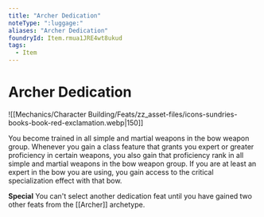 ```yaml
---
title: "Archer Dedication"
noteType: ":luggage:"
aliases: "Archer Dedication"
foundryId: Item.rmua1JRE4wt8ukud
tags:
  - Item
---
```


# Archer Dedication
![[Mechanics/Character Building/Feats/zz_asset-files/icons-sundries-books-book-red-exclamation.webp|150]]

You become trained in all simple and martial weapons in the bow weapon group. Whenever you gain a class feature that grants you expert or greater proficiency in certain weapons, you also gain that proficiency rank in all simple and martial weapons in the bow weapon group. If you are at least an expert in the bow you are using, you gain access to the critical specialization effect with that bow.

**Special** You can't select another dedication feat until you have gained two other feats from the [[Archer]] archetype.

